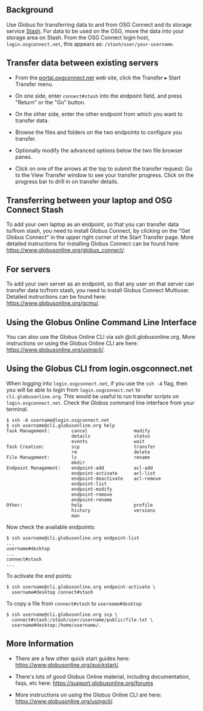 [title]: - "Data Transfer with Globus"

Background
----------

Use Globus for transferring data to and from OSG Connect and its storage
service [Stash](<http://stash.osgconnect.net/>).  For data to be used on the
OSG, move the data into your storage area on Stash. From the OSG Connect login
host, `login.osgconnect.net`, this appears as: `/stash/user/your-username`.

Transfer data between existing servers
--------------------------------------

-   From the [portal.osgconnect.net](<http://portal.osgconnect.net/>) web site,
    click the Transfer ▸ Start Transfer menu.

-   On one side, enter `connect#stash` into the endpoint field, and press
    "Return" or the "Go" button.  

-   On the other side, enter the other endpoint from which you want to transfer
    data.

-   Browse the files and folders on the two endpoints to configure you transfer.

-   Optionally modify the advanced options below the two file browser panes.

-   Click on one of the arrows at the top to submit the transfer request: Go to
    the View Transfer window to see your transfer progress.  Click on the
    progress bar to drill in on transfer details.

Transferring between your laptop and OSG Connect Stash
------------------------------------------------------

To add your own laptop as an endpoint, so that you can transfer data to/from
stash, you need to install Globus Connect, by clicking on the "Get Globus
Connect" in the upper right corner of the Start Transfer page. More detailed
instructions for installing Globus Connect can be found
here: <https://www.globusonline.org/globus_connect/>.

 

For servers
-----------

To add your own server as an endpoint, so that any user on that server can
transfer data to/from stash, you need to install Globus Connect Multiuser.
Detailed instructions can be found here: <https://www.globusonline.org/gcmu/>. 

 

Using the Globus Online Command Line Interface
----------------------------------------------

You can also use the Globus Online CLI via ssh
<your-user-name>@cli.globusonline.org. More
instructions on using the Globus Online CLI are
here: <https://www.globusonline.org/usingcli/>.

 

Using the Globus CLI from login.osgconnect.net
----------------------------------------------

When logging into `login.osgconnect.net`, if you use the `ssh -A`
flag, then you will be able to login from `login.osgconnect.net`
to `cli.globusonline.org`.   This would be useful to run transfer
scripts on `login.osgconnect.net`. Check the Globus command line
interface from your terminal.

 

	$ ssh -A username@login.osgconnect.net
	$ ssh username@cli.globusonline.org help
	Task Management:        cancel                 modify
	                        details                status
	                        events                 wait
	Task Creation:          scp                    transfer
	                        rm                     delete
	File Management:        ls                     rename
	                        mkdir
	Endpoint Management:    endpoint-add           acl-add
	                        endpoint-activate      acl-list
	                        endpoint-deactivate    acl-remove
	                        endpoint-list         
	                        endpoint-modify
	                        endpoint-remove
	                        endpoint-rename
	Other:                  help                   profile
	                        history                versions
	                        man

Now check the available endpoints:

	$ ssh username@cli.globusonline.org endpoint-list
	...
	username#desktop  
	...
	connect#stash
	...

To activate the end points:

	$ ssh username@cli.globusonline.org endpoint-activate \
	  username#desktop connect#stash

To copy a file from `connect#stash` to `username#desktop`:

	$ ssh username@cli.globusonline.org scp \
	  connect#stash:/stash/user/username/public/file.txt \
	  username#desktop:/home/username/.
 

More Information
----------------

-   There are a few other quick start guides
    here: <https://www.globusonline.org/quickstart/>.  

-   There's lots of good Globus Online material, including documentation, faqs,
    etc here: <https://support.globusonline.org/forums>

-   More instructions on using the Globus Online CLI are
    here: <https://www.globusonline.org/usingcli/>.
